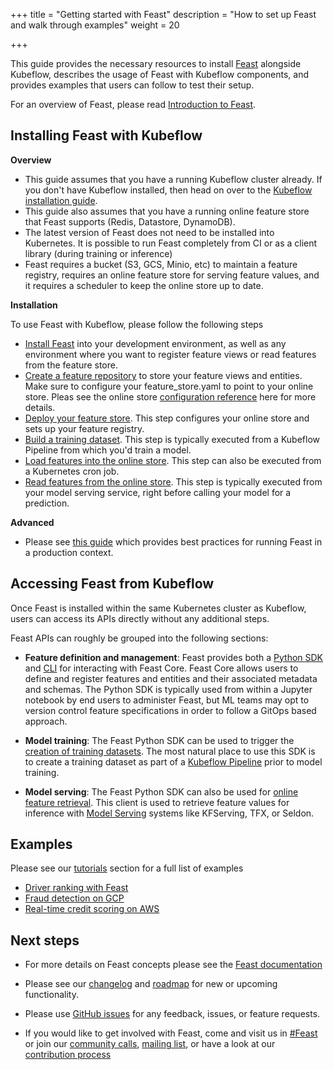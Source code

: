 +++
title = "Getting started with Feast"
description = "How to set up Feast and walk through examples"
weight = 20
                    
+++

This guide provides the necessary resources to install [Feast](https://feast.dev/) alongside Kubeflow, describes the usage of Feast with Kubeflow components, and provides examples that users can follow to test their setup.

For an overview of Feast, please read [Introduction to Feast](/docs/external-add-ons/feature-store/overview/).

## Installing Feast with Kubeflow

**Overview**

* This guide assumes that you have a running Kubeflow cluster already. If you don't have Kubeflow installed, then head on over to the [Kubeflow installation guide](/docs/started/).
* This guide also assumes that you have a running online feature store that Feast supports (Redis, Datastore, DynamoDB).
* The latest version of Feast does not need to be installed into Kubernetes. It is possible to run Feast completely from CI or as a client library (during training or inference)
* Feast requires a bucket (S3, GCS, Minio, etc) to maintain a feature registry, requires an online feature store for serving feature values, and it requires a scheduler to keep the online store up to date.

**Installation**

To use Feast with Kubeflow, please follow the following steps
  * [Install Feast](https://docs.feast.dev/how-to-guides/feast-snowflake-gcp-aws/install-feast) into your development environment, as well as any environment where you want to register feature views or read features from the feature store.
  * [Create a feature repository](https://docs.feast.dev/how-to-guides/feast-snowflake-gcp-aws/create-a-feature-repository) to store your feature views and entities. Make sure to configure your feature_store.yaml to point to your online store. Pleas see the online store [configuration reference](https://docs.feast.dev/reference/online-stores) here for more details. 
  * [Deploy your feature store](https://docs.feast.dev/how-to-guides/feast-snowflake-gcp-aws/deploy-a-feature-store). This step configures your online store and sets up your feature registry. 
  * [Build a training dataset](https://docs.feast.dev/how-to-guides/feast-snowflake-gcp-aws/build-a-training-dataset). This step is typically executed from a Kubeflow Pipeline from which you'd train a model.
  * [Load features into the online store](https://docs.feast.dev/how-to-guides/feast-snowflake-gcp-aws/load-data-into-the-online-store). This step can also be executed from a Kubernetes cron job.
  * [Read features from the online store](https://docs.feast.dev/how-to-guides/feast-snowflake-gcp-aws/read-features-from-the-online-store). This step is typically executed from your model serving service, right before calling your model for a prediction.

**Advanced**
* Please see [this guide](https://docs.feast.dev/how-to-guides/running-feast-in-production) which provides best practices for running Feast in a production context.

## Accessing Feast from Kubeflow

Once Feast is installed within the same Kubernetes cluster as Kubeflow, users can access its APIs directly without any additional steps.

Feast APIs can roughly be grouped into the following sections:
* __Feature definition and management__: Feast provides both a [Python SDK](https://docs.feast.dev/getting-started/quickstart) and [CLI](https://docs.feast.dev/reference/feast-cli-commands) for interacting with Feast Core. Feast Core allows users to define and register features and entities and their associated metadata and schemas. The Python SDK is typically used from within a Jupyter notebook by end users to administer Feast, but ML teams may opt to version control feature specifications in order to follow a GitOps based approach.

* __Model training__: The Feast Python SDK can be used to trigger the [creation of training datasets](https://docs.feast.dev/how-to-guides/feast-snowflake-gcp-aws/build-a-training-dataset). The most natural place to use this SDK is to create a training dataset as part of a [Kubeflow Pipeline](/docs/components/pipelines/introduction) prior to model training.

* __Model serving__: The Feast Python SDK can also be used for [online feature retrieval](https://docs.feast.dev/how-to-guides/feast-snowflake-gcp-aws/read-features-from-the-online-store). This client is used to retrieve feature values for inference with [Model Serving](/docs/components/pipelines/introduction) systems like KFServing, TFX, or Seldon.

## Examples

Please see our [tutorials](https://docs.feast.dev/tutorials/tutorials-overview) section for a full list of examples
* [Driver ranking with Feast](https://docs.feast.dev/tutorials/tutorials-overview/driver-ranking-with-feast)
* [Fraud detection on GCP](https://docs.feast.dev/tutorials/tutorials-overview/fraud-detection)
* [Real-time credit scoring on AWS](https://docs.feast.dev/tutorials/tutorials-overview/real-time-credit-scoring-on-aws)

## Next steps

* For more details on Feast concepts please see the [Feast documentation](https://docs.feast.dev/)

* Please see our [changelog](https://github.com/feast-dev/feast/blob/master/CHANGELOG.md) and [roadmap](https://docs.feast.dev/roadmap) for new or upcoming functionality.

* Please use [GitHub issues](https://github.com/feast-dev/feast/issues) for any feedback, issues, or feature requests.

* If you would like to get involved with Feast, come and visit us in [#Feast](https://slack.feast.dev) or join our [community calls](https://docs.feast.dev/community), [mailing list](https://docs.feast.dev/community), or have a look at our [contribution process](https://docs.feast.dev/project/contributing) 

